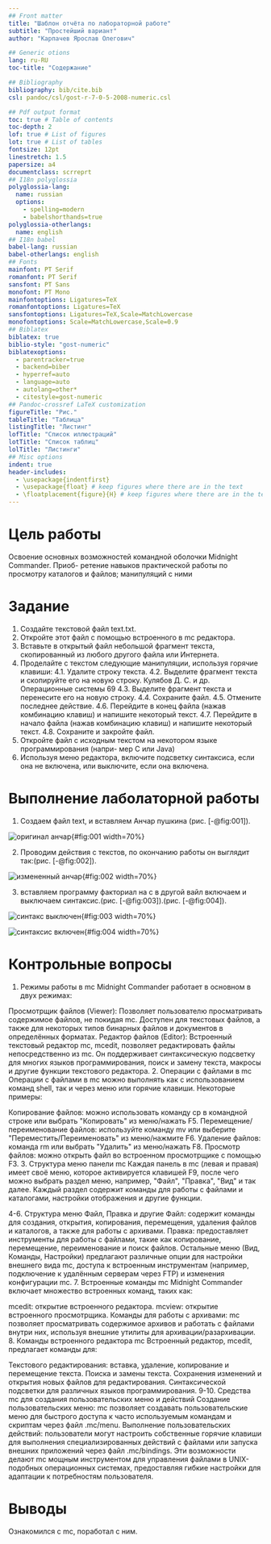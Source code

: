 ```yaml
---
## Front matter
title: "Шаблон отчёта по лабораторной работе"
subtitle: "Простейший вариант"
author: "Карпачев Ярослав Олегович"

## Generic otions
lang: ru-RU
toc-title: "Содержание"

## Bibliography
bibliography: bib/cite.bib
csl: pandoc/csl/gost-r-7-0-5-2008-numeric.csl

## Pdf output format
toc: true # Table of contents
toc-depth: 2
lof: true # List of figures
lot: true # List of tables
fontsize: 12pt
linestretch: 1.5
papersize: a4
documentclass: scrreprt
## I18n polyglossia
polyglossia-lang:
  name: russian
  options:
	- spelling=modern
	- babelshorthands=true
polyglossia-otherlangs:
  name: english
## I18n babel
babel-lang: russian
babel-otherlangs: english
## Fonts
mainfont: PT Serif
romanfont: PT Serif
sansfont: PT Sans
monofont: PT Mono
mainfontoptions: Ligatures=TeX
romanfontoptions: Ligatures=TeX
sansfontoptions: Ligatures=TeX,Scale=MatchLowercase
monofontoptions: Scale=MatchLowercase,Scale=0.9
## Biblatex
biblatex: true
biblio-style: "gost-numeric"
biblatexoptions:
  - parentracker=true
  - backend=biber
  - hyperref=auto
  - language=auto
  - autolang=other*
  - citestyle=gost-numeric
## Pandoc-crossref LaTeX customization
figureTitle: "Рис."
tableTitle: "Таблица"
listingTitle: "Листинг"
lofTitle: "Список иллюстраций"
lotTitle: "Список таблиц"
lolTitle: "Листинги"
## Misc options
indent: true
header-includes:
  - \usepackage{indentfirst}
  - \usepackage{float} # keep figures where there are in the text
  - \floatplacement{figure}{H} # keep figures where there are in the text
---
```


# Цель работы

Освоение основных возможностей командной оболочки Midnight Commander. Приоб-
ретение навыков практической работы по просмотру каталогов и файлов; манипуляций
с ними

# Задание

1. Создайте текстовой файл text.txt.
2. Откройте этот файл с помощью встроенного в mc редактора.
3. Вставьте в открытый файл небольшой фрагмент текста, скопированный из любого
другого файла или Интернета.
4. Проделайте с текстом следующие манипуляции, используя горячие клавиши:
4.1. Удалите строку текста.
4.2. Выделите фрагмент текста и скопируйте его на новую строку.
Кулябов Д. С. и др. Операционные системы 69
4.3. Выделите фрагмент текста и перенесите его на новую строку.
4.4. Сохраните файл.
4.5. Отмените последнее действие.
4.6. Перейдите в конец файла (нажав комбинацию клавиш) и напишите некоторый
текст.
4.7. Перейдите в начало файла (нажав комбинацию клавиш) и напишите некоторый
текст.
4.8. Сохраните и закройте файл.
5. Откройте файл с исходным текстом на некотором языке программирования (напри-
мер C или Java)
6. Используя меню редактора, включите подсветку синтаксиса, если она не включена,
или выключите, если она включена.

# Выполнение лаболаторной работы

1. Создаем файл text, и вставляем Анчар пушкина (рис. [-@fig:001]).

![оригинал анчар](image/1.png){#fig:001 width=70%}

2. Проводим действия с текстов, по окончанию работы он выглядит так:(рис. [-@fig:002]).

![измененный анчар](image/2.png){#fig:002 width=70%}

3. вставляем программу факториал на с в другой вайл включаем и выключаем синтаксис.(рис. [-@fig:003]).(рис. [-@fig:004]).

![синтакс выключен](image/3.png){#fig:003 width=70%}

![синтаксис включен](image/4.png){#fig:004 width=70%}

# Контрольные вопросы

1. Режимы работы в mc
Midnight Commander работает в основном в двух режимах:

Просмотрщик файлов (Viewer): Позволяет пользователю просматривать содержимое файлов, не покидая mc. Доступен для текстовых файлов, а также для некоторых типов бинарных файлов и документов в определённых форматах.
Редактор файлов (Editor): Встроенный текстовый редактор mc, mcedit, позволяет редактировать файлы непосредственно из mc. Он поддерживает синтаксическую подсветку для многих языков программирования, поиск и замену текста, макросы и другие функции текстового редактора.
2. Операции с файлами в mc
Операции с файлами в mc можно выполнять как с использованием команд shell, так и через меню или горячие клавиши. Некоторые примеры:

Копирование файлов: можно использовать команду cp в командной строке или выбрать "Копировать" из меню/нажать F5.
Перемещение/переименование файлов: используйте команду mv или выберите "Переместить/Переименовать" из меню/нажмите F6.
Удаление файлов: команда rm или выбрать "Удалить" из меню/нажать F8.
Просмотр файлов: можно открыть файл во встроенном просмотрщике с помощью F3.
3. Структура меню панели mc
Каждая панель в mc (левая и правая) имеет своё меню, которое активируется клавишей F9, после чего можно выбрать раздел меню, например, "Файл", "Правка", "Вид" и так далее. Каждый раздел содержит команды для работы с файлами и каталогами, настройки отображения и другие функции.

4-6. Структура меню Файл, Правка и другие
Файл: содержит команды для создания, открытия, копирования, перемещения, удаления файлов и каталогов, а также для работы с архивами.
Правка: предоставляет инструменты для работы с файлами, такие как копирование, перемещение, переименование и поиск файлов.
Остальные меню (Вид, Команды, Настройки) предлагают различные опции для настройки внешнего вида mc, доступа к встроенным инструментам (например, подключение к удалённым серверам через FTP) и изменения конфигурации mc.
7. Встроенные команды mc
Midnight Commander включает множество встроенных команд, таких как:

mcedit: открытие встроенного редактора.
mcview: открытие встроенного просмотрщика.
Команды для работы с архивами: mc позволяет просматривать содержимое архивов и работать с файлами внутри них, используя внешние утилиты для архивации/разархивации.
8. Команды встроенного редактора mc
Встроенный редактор, mcedit, предлагает команды для:

Текстового редактирования: вставка, удаление, копирование и перемещение текста.
Поиска и замены текста.
Сохранения изменений и открытия новых файлов для редактирования.
Синтаксической подсветки для различных языков программирования.
9-10. Средства mc для создания пользовательских меню и действий
Создание пользовательских меню: mc позволяет создавать пользовательские меню для быстрого доступа к часто используемым командам и скриптам через файл .mc/menu.
Выполнение пользовательских действий: пользователи могут настроить собственные горячие клавиши для выполнения специализированных действий с файлами или запуска внешних приложений через файл .mc/bindings.
Эти возможности делают mc мощным инструментом для управления файлами в UNIX-подобных операционных системах, предоставляя гибкие настройки для адаптации к потребностям пользователя.

# Выводы

Ознакомился с mc, поработал с ним.

